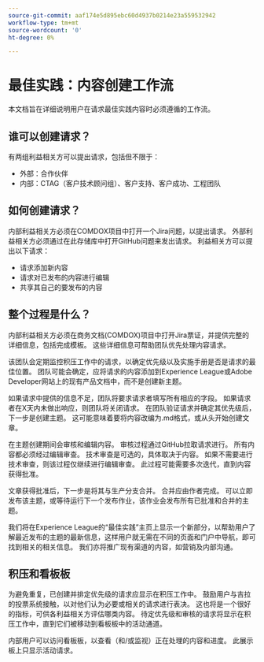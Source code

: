 ```yaml
---
source-git-commit: aaf174e5d895ebc60d4937b0214e23a559532942
workflow-type: tm+mt
source-wordcount: '0'
ht-degree: 0%

---
```

# 最佳实践：内容创建工作流

本文档旨在详细说明用户在请求最佳实践内容时必须遵循的工作流。

## 谁可以创建请求？

有两组利益相关方可以提出请求，包括但不限于：

- 外部：合作伙伴
- 内部：CTAG（客户技术顾问组）、客户支持、客户成功、工程团队

## 如何创建请求？

内部利益相关方必须在COMDOX项目中打开一个Jira问题，以提出请求。 外部利益相关方必须通过在此存储库中打开GitHub问题来发出请求。 利益相关方可以提出以下请求：

- 请求添加新内容
- 请求对已发布的内容进行编辑
- 共享其自己的要发布的内容

## 整个过程是什么？

内部利益相关方必须在商务文档(COMDOX)项目中打开Jira票证，并提供完整的详细信息，包括完成模板。 这些详细信息可帮助团队优先处理内容请求。

该团队会定期监控积压工作中的请求，以确定优先级以及实施手册是否是请求的最佳位置。 团队可能会确定，应将请求的内容添加到Experience League或Adobe Developer网站上的现有产品文档中，而不是创建新主题。

如果请求中提供的信息不足，团队将要求请求者填写所有相应的字段。 如果请求者在X天内未做出响应，则团队将关闭请求。
在团队验证请求并确定其优先级后，下一步是创建主题。 这可能意味着要将内容改编为.md格式，或从头开始创建文章。

在主题创建期间会审核和编辑内容。 审核过程通过GitHub拉取请求进行。 所有内容都必须经过编辑审查。 技术审查是可选的，具体取决于内容。 如果不需要进行技术审查，则该过程仅继续进行编辑审查。 此过程可能需要多次迭代，直到内容获得批准。

文章获得批准后，下一步是将其与生产分支合并。 合并应由作者完成。 可以立即发布该主题，或等待运行下一个发布作业，该作业会发布所有已批准和合并的主题。

我们将在Experience League的“最佳实践”主页上显示一个新部分，以帮助用户了解最近发布的主题的最新信息，这样用户就无需在不同的页面和门户中导航，即可找到相关的相关信息。 我们亦将推广现有渠道的内容，如营销及内部沟通。

## 积压和看板板

为避免重复，已创建并排定优先级的请求应显示在积压工作中。 鼓励用户与吉拉的投票系统接触，以对他们认为必要或相关的请求进行表决。 这也将是一个很好的指标，可供各利益相关方评估哪类内容。 待定优先级和审核的请求将显示在积压工作中，直到它们被移动到看板板中的活动通道。

内部用户可以访问看板板，以查看（和/或监视）正在处理的内容和进度。 此展示板上只显示活动请求。
